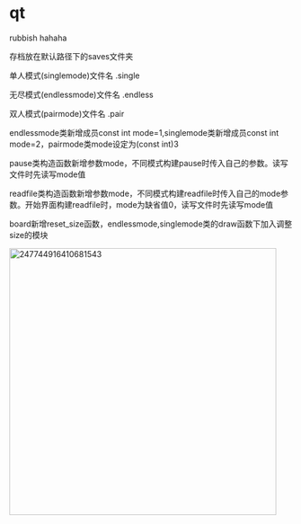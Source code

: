 # qt
rubbish
hahaha

存档放在默认路径下的saves文件夹

单人模式(singlemode)文件名 .single

无尽模式(endlessmode)文件名 .endless

双人模式(pairmode)文件名 .pair

endlessmode类新增成员const int mode=1,singlemode类新增成员const int mode=2，pairmode类mode设定为(const int)3

pause类构造函数新增参数mode，不同模式构建pause时传入自己的参数。读写文件时先读写mode值

readfile类构造函数新增参数mode，不同模式构建readfile时传入自己的mode参数。开始界面构建readfile时，mode为缺省值0，读写文件时先读写mode值

board新增reset_size函数，endlessmode,singlemode类的draw函数下加入调整size的模块

<img width="475" alt="247744916410681543" src="https://user-images.githubusercontent.com/103051656/176330321-29775bc2-f53f-4b7d-8164-5dd343d407b2.png">
